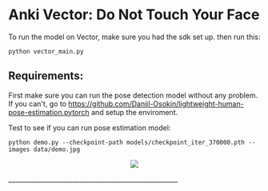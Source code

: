 # Anki Vector: Do Not Touch Your Face


To run the model on Vector, make sure you had the sdk set up.
then run this:

```
python vector_main.py
```


## Requirements: 
First make sure you can run the pose detection model without any problem. If you can't, go to https://github.com/Daniil-Osokin/lightweight-human-pose-estimation.pytorch and setup the enviroment.

Test to see if you can run pose estimation model:
```
python demo.py --checkpoint-path models/checkpoint_iter_370000.pth --images data/demo.jpg 
```
 
<p align="center">
  <img src="data/preview.jpg" />
</p>
_____________________________________________________
